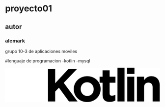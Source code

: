 # proyecto01

## autor

### alemark

grupo 10-3 de aplicaciones moviles 

#lenguaje de programacion
-kotlin
-mysql

![logo koltlin](imagenes/koltlin_logo.png)